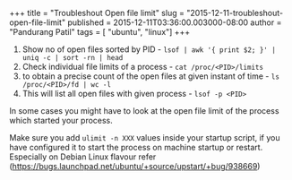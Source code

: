 +++
title = "Troubleshout Open file limit"
slug = "2015-12-11-troubleshout-open-file-limit"
published = 2015-12-11T03:36:00.003000-08:00
author = "Pandurang Patil"
tags = [ "ubuntu", "linux"]
+++

  
1. Show no of open files sorted by PID  - `lsof | awk '{ print $2; }' | uniq -c | sort -rn | head`  
2. Check individual file limits of a process  - `cat /proc/<PID>/limits`  
3. to obtain a precise count of the open files at given instant of time - `ls /proc/<PID>/fd | wc -l`  
4. This will list all open files with given process  - `lsof -p <PID>`
  
  
In some cases you might have to look at the open file limit of the process which started your process.  
  
Make sure you add `ulimit -n XXX` values inside your startup script, if you have configured it to start the process on machine startup or restart. Especially on Debian Linux flavour refer (https://bugs.launchpad.net/ubuntu/+source/upstart/+bug/938669)
